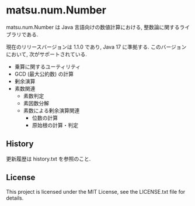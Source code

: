 # matsu.num.Number
matsu.num.Number は Java 言語向けの数値計算における, 整数論に関するライブラリである.

現在のリリースバージョンは 1.1.0 であり, Java 17 に準拠する.
このバージョンにおいて, 次がサポートされている.

- 乗算に関するユーティリティ
- GCD (最大公約数) の計算
- 剰余演算
- 素数関連
  - 素数判定
  - 素因数分解
  - 素数による剰余演算関連
    - 位数の計算
    - 原始根の計算・判定

## History
更新履歴は history.txt を参照のこと.

## License

This project is licensed under the MIT License, see the LICENSE.txt file for details.

